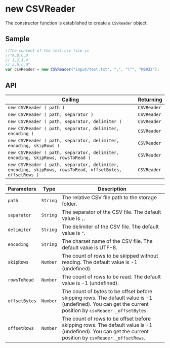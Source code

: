 # new CSVReader

The constructor function is established to create a `CSVReader` object.

## Sample

```javascript
//The content of the test.csv file is 
//"A,B,C,D
// 1,2,3,4
// a,b,c,d"
var csvReader = new CSVReader("input/test.txt", ",", "\"", "MS932");
```

## API

| Calling | Returning |
|---|---|
| `new CSVReader ( path )` | `CSVReader` |
| `new CSVReader ( path, separator )` | `CSVReader` |
| `new CSVReader ( path, separator, delimiter )` | `CSVReader` |
| `new CSVReader ( path, separator, delimiter, encoding )` | `CSVReader` |
| `new CSVReader ( path, separator, delimiter, encoding, skipRows )` | `CSVReader` |
| `new CSVReader ( path, separator, delimiter, encoding, skipRows, rowsToRead )` | `CSVReader` |
| `new CSVReader ( path, separator, delimiter, encoding, skipRows, rowsToRead, offsetBytes, offsetRows )` | `CSVReader` |

| Parameters | Type | Description |
|---|---|---|
| `path` | `String` | The relative CSV file path to the storage folder. |
| `separator` | `String` | The separator of the CSV file. The default value is `,`. |
| `delimiter` | `String` | The delimiter of the CSV file. The default value is `"`. |
| `encoding` | `String` | The charset name of the CSV file. The default value is UTF-8. |
| `skipRows` | `Number` | The count of rows to be skipped without reading. The default value is -1 (undefined). |
| `rowsToRead` | `Number` | The count of rows to be read. The default value is -1 (undefined). |
| `offsetBytes` | `Number` | The count of bytes to be offset before skipping rows. The default value is -1 (undefined). You can get the current position by `csvReader._offsetBytes`. |
| `offsetRows` | `Number` | The count of rows to be offset before skipping rows. The default value is -1 (undefined). You can get the current position by `csvReader._offsetRows`. |
